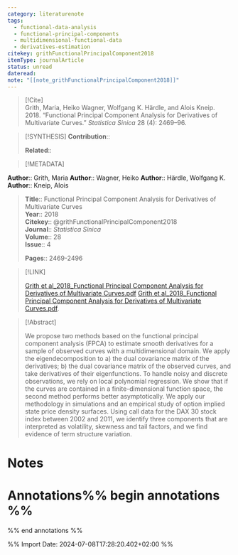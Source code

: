 ```yaml
---
category: literaturenote
tags:
  - functional-data-analysis
  - functional-principal-components
  - multidimensional-functional-data
  - derivatives-estimation
citekey: grithFunctionalPrincipalComponent2018
itemType: journalArticle
status: unread
dateread: 
note: "[[note_grithFunctionalPrincipalComponent2018]]"
---
```


> [!Cite]  
> Grith, Maria, Heiko Wagner, Wolfgang K. Härdle, and Alois Kneip. 2018. “Functional Principal Component Analysis for Derivatives of Multivariate Curves.” _Statistica Sinica_ 28 (4): 2469–96.

> [!SYNTHESIS] 
>**Contribution**::
>
>**Related**:: 
>

> [!METADATA]  
>
**Author**:: Grith, Maria
**Author**:: Wagner, Heiko
**Author**:: Härdle, Wolfgang K.
**Author**:: Kneip, Alois<br>
> **Title**:: Functional Principal Component Analysis for Derivatives of Multivariate Curves    
> **Year**:: 2018     
> **Citekey**:: @grithFunctionalPrincipalComponent2018    
>**Journal**:: *Statistica Sinica*    
>**Volume**:: 28    
>**Issue**:: 4     
>    
>    
>     
> **Pages**:: 2469-2496    
>    
>

> [!LINK] 
>
> [Grith et al_2018_Functional Principal Component Analysis for Derivatives of Multivariate Curves.pdf](file:///Users/steven/Library/Mobile%20Documents/com~apple~CloudDocs/Zotero/bibliography/Statistica%20Sinica/2018/Grith%20et%20al_2018_Functional%20Principal%20Component%20Analysis%20for%20Derivatives%20of%20Multivariate%20Curves2.pdf)
> [Grith et al_2018_Functional Principal Component Analysis for Derivatives of Multivariate Curves.pdf](file:///Users/steven/Library/Mobile%20Documents/com~apple~CloudDocs/Zotero/bibliography/Statistica%20Sinica/2018/Grith%20et%20al_2018_Functional%20Principal%20Component%20Analysis%20for%20Derivatives%20of%20Multivariate%20Curves.pdf).

>[!Abstract]
>
>We propose two methods based on the functional principal component analysis (FPCA) to estimate smooth derivatives for a sample of observed curves with a multidimensional domain. We apply the eigendecomposition to a) the dual covariance matrix of the derivatives; b) the dual covariance matrix of the observed curves, and take derivatives of their eigenfunctions. To handle noisy and discrete observations, we rely on local polynomial regression. We show that if the curves are contained in a finite-dimensional function space, the second method performs better asymptotically. We apply our methodology in simulations and an empirical study of option implied state price density surfaces. Using call data for the DAX 30 stock index between 2002 and 2011, we identify three components that are interpreted as volatility, skewness and tail factors, and we find evidence of term structure variation.
>>


# Notes<br>
# Annotations%% begin annotations %%  
 
  
%% end annotations %%

%% Import Date: 2024-07-08T17:28:20.402+02:00 %%
